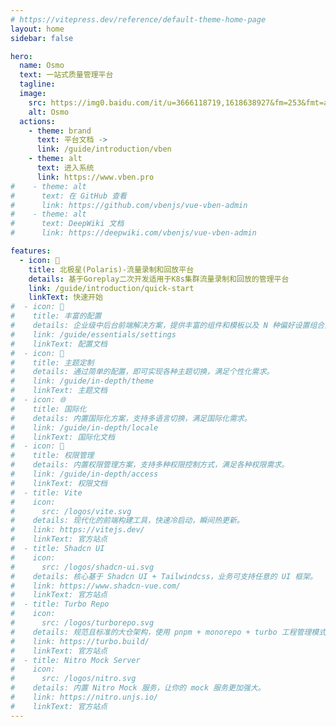 ```yaml
---
# https://vitepress.dev/reference/default-theme-home-page
layout: home
sidebar: false

hero:
  name: Osmo
  text: 一站式质量管理平台
  tagline: 
  image:
    src: https://img0.baidu.com/it/u=3666118719,1618638927&fm=253&fmt=auto&app=138&f=PNG
    alt: Osmo
  actions:
    - theme: brand
      text: 平台文档 ->
      link: /guide/introduction/vben
    - theme: alt
      text: 进入系统
      link: https://www.vben.pro
#    - theme: alt
#      text: 在 GitHub 查看
#      link: https://github.com/vbenjs/vue-vben-admin
#    - theme: alt
#      text: DeepWiki 文档
#      link: https://deepwiki.com/vbenjs/vue-vben-admin

features:
  - icon: 🚀
    title: 北极星(Polaris)-流量录制和回放平台
    details: 基于Goreplay二次开发适用于K8s集群流量录制和回放的管理平台
    link: /guide/introduction/quick-start
    linkText: 快速开始
#  - icon: 🦄
#    title: 丰富的配置
#    details: 企业级中后台前端解决方案，提供丰富的组件和模板以及 N 种偏好设置组合方案。
#    link: /guide/essentials/settings
#    linkText: 配置文档
#  - icon: 🎨
#    title: 主题定制
#    details: 通过简单的配置，即可实现各种主题切换，满足个性化需求。
#    link: /guide/in-depth/theme
#    linkText: 主题文档
#  - icon: 🌐
#    title: 国际化
#    details: 内置国际化方案，支持多语言切换，满足国际化需求。
#    link: /guide/in-depth/locale
#    linkText: 国际化文档
#  - icon: 🔐
#    title: 权限管理
#    details: 内置权限管理方案，支持多种权限控制方式，满足各种权限需求。
#    link: /guide/in-depth/access
#    linkText: 权限文档
#  - title: Vite
#    icon:
#      src: /logos/vite.svg
#    details: 现代化的前端构建工具，快速冷启动，瞬间热更新。
#    link: https://vitejs.dev/
#    linkText: 官方站点
#  - title: Shadcn UI
#    icon:
#      src: /logos/shadcn-ui.svg
#    details: 核心基于 Shadcn UI + Tailwindcss，业务可支持任意的 UI 框架。
#    link: https://www.shadcn-vue.com/
#    linkText: 官方站点
#  - title: Turbo Repo
#    icon:
#      src: /logos/turborepo.svg
#    details: 规范且标准的大仓架构，使用 pnpm + monorepo + turbo 工程管理模式，提供企业级开发规范。
#    link: https://turbo.build/
#    linkText: 官方站点
#  - title: Nitro Mock Server
#    icon:
#      src: /logos/nitro.svg
#    details: 内置 Nitro Mock 服务，让你的 mock 服务更加强大。
#    link: https://nitro.unjs.io/
#    linkText: 官方站点
---
```


<!-- <script setup>
import {
  VPTeamPage,
  VPTeamPageTitle,
  VPTeamMembers,
  VPTeamPageSection
} from 'vitepress/theme';

const members = [
  {
    avatar: 'https://avatars.githubusercontent.com/u/28132598?v=4',
    name: 'Vben',
    title: '创建者',
    desc: 'Vben Admin以及相关生态的作者，负责项目的整体开发。',
    links: [
      { icon: 'github', link: 'https://github.com/anncwb' },
    ]
  },
]
</script>

<VPTeamPage>
  <VPTeamPageTitle>
    <template #title>
      核心成员介绍
    </template>
  </VPTeamPageTitle>
  <VPTeamMembers
    :members="members"
  />
</VPTeamPage> -->

[//]: # (<VbenContributors />)
